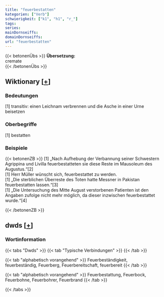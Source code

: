 ```yaml
---
title: "feuerbestatten"
kategorien: ["Verb"]
schwierigkeit: ["k1", "h1", "r_"]
tags:
series:
mainDornseiffs:
domainDornseiffs:
url: "feuerbestatten"
---
```


{{< betonenÜbs >}}
**Übersetzung:**  
cremate  
{{< /betonenÜbs >}}

## Wiktionary [[+](https://de.wiktionary.org/wiki/feuerbestatten)]

### Bedeutungen
[1] transitiv: einen Leichnam verbrennen und die Asche in einer Urne beisetzen  

### Oberbegriffe
[1] bestatten  

### Beispiele
{{< betonenZB >}}
[1] „Nach Aufhebung der Verbannung seiner Schwestern Agrippina und Livilla feuerbestatteten sie diese Reste im Mausoleum des Augustus.“[2]  
[1] Herr Müller wünscht sich, feuerbestattet zu werden.  
[1] „Die sterblichen Überreste des Toten hatte Messner in Pakistan feuerbestatten lassen.“[3]  
[1] „Die Untersuchung des Mitte August verstorbenen Patienten ist den Angaben zufolge nicht mehr möglich, da dieser inzwischen feuerbestattet wurde.“[4]  

{{< /betonenZB >}}


## dwds [[+](https://www.dwds.de/wb/feuerbestatten)]

### Wortinformation
{{< tabs "Dwds" >}}
{{< tab "Typische Verbindungen" >}}
{{< /tab >}}

{{< tab "alphabetisch vorangehend" >}}
Feuerbeständigkeit, feuerbeständig, Feuerberg, Feuerbereitschaft, feuerbereit
{{< /tab >}}

{{< tab "alphabetisch vorangehend" >}}
Feuerbestattung, Feuerbock, Feuerbohne, Feuerbohrer, Feuerbrand
{{< /tab >}}

{{< /tabs >}}

